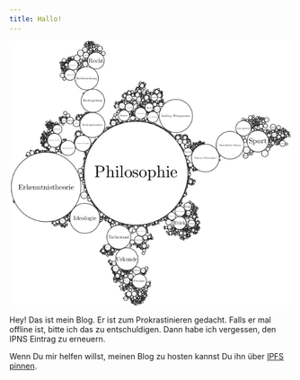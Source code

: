 ```yaml
---
title: Hallo!
---
```


![](wikipedia-tree.png)

Hey! Das ist mein Blog. Er ist zum Prokrastinieren gedacht. Falls er mal offline ist, bitte ich das zu entschuldigen. Dann habe ich vergessen, den IPNS Eintrag zu erneuern. 

Wenn Du mir helfen willst, meinen Blog zu hosten kannst Du ihn über [IPFS pinnen](2016-09-23-blog-ueber-ipfs-pinnen.html).
